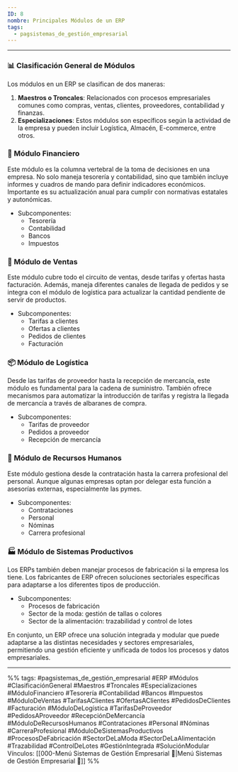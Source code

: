 ```yaml
---
ID: 8
nombre: Principales Módulos de un ERP
tags:
  - pagsistemas_de_gestión_empresarial
---
```

___
### 📊 Clasificación General de Módulos

Los módulos en un ERP se clasifican de dos maneras:

1. **Maestros o Troncales**: Relacionados con procesos empresariales comunes como compras, ventas, clientes, proveedores, contabilidad y finanzas.
2. **Especializaciones**: Estos módulos son específicos según la actividad de la empresa y pueden incluir Logística, Almacén, E-commerce, entre otros.

### 🏦 Módulo Financiero

Este módulo es la columna vertebral de la toma de decisiones en una empresa. No solo maneja tesorería y contabilidad, sino que también incluye informes y cuadros de mando para definir indicadores económicos. Importante es su actualización anual para cumplir con normativas estatales y autonómicas.

- Subcomponentes:
  - Tesorería
  - Contabilidad
  - Bancos
  - Impuestos
  
### 🛒 Módulo de Ventas

Este módulo cubre todo el circuito de ventas, desde tarifas y ofertas hasta facturación. Además, maneja diferentes canales de llegada de pedidos y se integra con el módulo de logística para actualizar la cantidad pendiente de servir de productos.

- Subcomponentes:
  - Tarifas a clientes
  - Ofertas a clientes
  - Pedidos de clientes
  - Facturación
  
### 📦 Módulo de Logística

Desde las tarifas de proveedor hasta la recepción de mercancía, este módulo es fundamental para la cadena de suministro. También ofrece mecanismos para automatizar la introducción de tarifas y registra la llegada de mercancía a través de albaranes de compra.

- Subcomponentes:
  - Tarifas de proveedor
  - Pedidos a proveedor
  - Recepción de mercancía
  
### 👥 Módulo de Recursos Humanos

Este módulo gestiona desde la contratación hasta la carrera profesional del personal. Aunque algunas empresas optan por delegar esta función a asesorías externas, especialmente las pymes.

- Subcomponentes:
  - Contrataciones
  - Personal
  - Nóminas
  - Carrera profesional
  
### 🏭 Módulo de Sistemas Productivos

Los ERPs también deben manejar procesos de fabricación si la empresa los tiene. Los fabricantes de ERP ofrecen soluciones sectoriales específicas para adaptarse a los diferentes tipos de producción.

- Subcomponentes:
  - Procesos de fabricación
  - Sector de la moda: gestión de tallas o colores
  - Sector de la alimentación: trazabilidad y control de lotes
  
En conjunto, un ERP ofrece una solución integrada y modular que puede adaptarse a las distintas necesidades y sectores empresariales, permitiendo una gestión eficiente y unificada de todos los procesos y datos empresariales.

___
%%
tags: #pagsistemas_de_gestión_empresarial  #ERP #Módulos #ClasificaciónGeneral #Maestros #Troncales #Especializaciones #MóduloFinanciero #Tesorería #Contabilidad #Bancos #Impuestos #MóduloDeVentas #TarifasAClientes #OfertasAClientes #PedidosDeClientes #Facturación #MóduloDeLogística #TarifasDeProveedor #PedidosAProveedor #RecepciónDeMercancía #MóduloDeRecursosHumanos #Contrataciones #Personal #Nóminas #CarreraProfesional #MóduloDeSistemasProductivos #ProcesosDeFabricación #SectorDeLaModa #SectorDeLaAlimentación #Trazabilidad #ControlDeLotes #GestiónIntegrada #SoluciónModular
Vínculos:  [[000-Menú Sistemas de Gestión Empresarial 📃|Menú Sistemas de Gestión Empresarial 📃]]
%%
